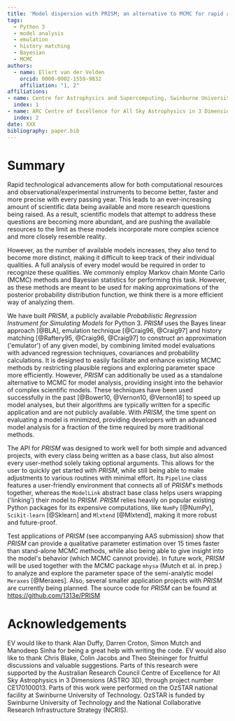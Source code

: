 ```yaml
---
title: 'Model dispersion with PRISM; an alternative to MCMC for rapid analysis of models'
tags:
  - Python 3
  - model analysis
  - emulation
  - history matching
  - Bayesian
  - MCMC
authors:
  - name: Ellert van der Velden
    orcid: 0000-0002-1559-9832
    affiliation: "1, 2"
affiliations:
- name: Centre for Astrophysics and Supercomputing, Swinburne University of Technology, PO Box 218, Hawthorn, VIC 3122, Australia
  index: 1
- name: ARC Centre of Excellence for All Sky Astrophysics in 3 Dimensions (ASTRO 3D)
  index: 2
date: XXX
bibliography: paper.bib
---
```


# Summary

Rapid technological advancements allow for both computational resources and observational/experimental instruments to become better, faster and more precise with every passing year.
This leads to an ever-increasing amount of scientific data being available and more research questions being raised.
As a result, scientific models that attempt to address these questions are becoming more abundant, and are pushing the available resources to the limit as these models incorporate more complex science and more closely resemble reality.

However, as the number of available models increases, they also tend to become more distinct, making it difficult to keep track of their individual qualities.
A full analysis of every model would be required in order to recognize these qualities.
We commonly employ Markov chain Monte Carlo (MCMC) methods and Bayesian statistics for performing this task.
However, as these methods are meant to be used for making approximations of the posterior probability distribution function, we think there is a more efficient way of analyzing them.

We have built *PRISM*, a publicly available _Probabilistic Regression Instrument for Simulating Models_ for Python 3.
*PRISM* uses the Bayes linear approach [@BLA], emulation technique [@Craig96, @Craig97] and history matching [@Raftery95, @Craig96, @Craig97] to construct an approximation ('emulator') of any given model, by combining limited model evaluations with advanced regression techniques, covariances and probability calculations.
It is designed to easily facilitate and enhance existing MCMC methods by restricting plausible regions and exploring parameter space more efficiently.
However, *PRISM* can additionally be used as a standalone alternative to MCMC for model analysis, providing insight into the behavior of complex scientific models.
These techniques have been used successfully in the past [@Bower10, @Vernon10, @Vernon18] to speed up model analyses, but their algorithms are typically written for a specific application and are not publicly available.
With *PRISM*, the time spent on evaluating a model is minimized, providing developers with an advanced model analysis for a fraction of the time required by more traditional methods.

The API for *PRISM* was designed to work well for both simple and advanced projects, with every class being written as a base class, but also almost every user-method solely taking optional arguments.
This allows for the user to quickly get started with *PRISM*, while still being able to make adjustments to various routines with minimal effort.
Its ``Pipeline`` class features a user-friendly environment that connects all of *PRISM*'s methods together, whereas the ``ModelLink`` abstract base class helps users wrapping ('linking') their model to *PRISM*.
*PRISM* relies heavily on popular existing Python packages for its expensive computations, like ``NumPy`` [@NumPy], ``Scikit-learn`` [@Sklearn] and ``Mlxtend`` [@Mlxtend], making it more robust and future-proof.

Test applications of *PRISM* (see accompanying AAS submission) show that *PRISM* can provide a qualitative parameter estimation over $15$ times faster than stand-alone MCMC methods, while also being able to give insight into the model's behavior (which MCMC cannot provide).
In future work, *PRISM* will be used together with the MCMC package ``mhysa`` (Mutch et al. in prep.) to analyze and explore the parameter space of the semi-analytic model ``Meraxes`` [@Meraxes].
Also, several smaller application projects with *PRISM* are currently being planned.
The source code for *PRISM* can be found at https://github.com/1313e/PRISM


# Acknowledgements

EV would like to thank Alan Duffy, Darren Croton, Simon Mutch and Manodeep Sinha for being a great help with writing the code.
EV would also like to thank Chris Blake, Colin Jacobs and Theo Steininger for fruitful discussions and valuable suggestions.
Parts of this research were supported by the Australian Research Council Centre of Excellence for All Sky Astrophysics in 3 Dimensions (ASTRO 3D), through project number CE170100013.
Parts of this work were performed on the OzSTAR national facility at Swinburne University of Technology. OzSTAR is funded by Swinburne University of Technology and the National Collaborative Research Infrastructure Strategy (NCRIS).

